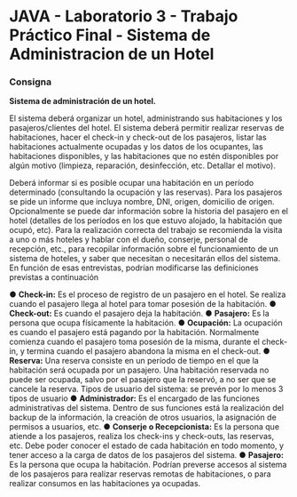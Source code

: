 # JAVA - Laboratorio 3 - Trabajo Práctico Final - Sistema de Administracion de un Hotel

### Consigna

**Sistema de administración de un hotel.**

  El sistema deberá organizar un hotel, administrando sus habitaciones y los pasajeros/clientes
del hotel. El sistema deberá permitir realizar reservas de habitaciones, hacer el check-in
y check-out de los pasajeros, listar las habitaciones actualmente ocupadas y los datos de
los ocupantes, las habitaciones disponibles, y las habitaciones que no estén disponibles por
algún motivo (limpieza, reparación, desinfección, etc. Detallar el motivo).

  Deberá informar si es posible ocupar una habitación en un período determinado (consultando la
ocupación y las reservas). Para los pasajeros se pide un informe que incluya nombre, DNI,
origen, domicilio de origen. Opcionalmente se puede dar información sobre la historia del
pasajero en el hotel (detalles de los períodos en los que estuvo alojado, la habitación que
ocupó, etc). Para la realización correcta del trabajo se recomienda la visita a uno o más hoteles
y hablar con el dueño, conserje, personal de recepción, etc., para recopilar información sobre el
funcionamiento de un sistema de hoteles, y saber que necesitan o necesitarán ellos del
sistema. En función de esas entrevistas, podrían modificarse las definiciones previstas a
continuación

● **Check-in:** Es el proceso de registro de un pasajero en el hotel. Se realiza cuando el 
pasajero llega al hotel para tomar posesión de la habitación.
● **Check-out:** Es cuando el pasajero deja la habitación.
● **Pasajero:** Es la persona que ocupa físicamente la habitación.
● **Ocupación:** La ocupación es cuando el pasajero está pagando por la habitación.
Normalmente comienza cuando el pasajero toma posesión de la misma, durante
el check-in, y termina cuando el pasajero abandona la misma en el check-out.
● **Reserva:** Una reserva consiste en un período de tiempo en el que la habitación será
ocupada por un pasajero. Una habitación reservada no puede ser ocupada, salvo por el
pasajero que la reservó, a no ser que se cancele la reserva.
Tipos de usuario del sistema: se prevén por lo menos 3 tipos de usuario
● **Administrador:** Es el encargado de las funciones administrativas del sistema. Dentro de
sus funciones está la realización del backup de la información, la creación de
otros usuarios, la asignación de permisos a usuarios, etc.
● **Conserje o Recepcionista:** Es la persona que atiende a los pasajeros, realiza los
check-ins y check-outs, las reservas, etc. Debe poder conocer el estado de cada
habitación en todo momento, y tener acceso a la carga de datos de los pasajeros del
sistema.
● **Pasajero:** Es la persona que ocupa la habitación. Podrían preverse accesos al sistema
de los pasajeros para realizar reservas remotas de habitaciones, o para realizar
consumos en las habitaciones ya ocupadas.
